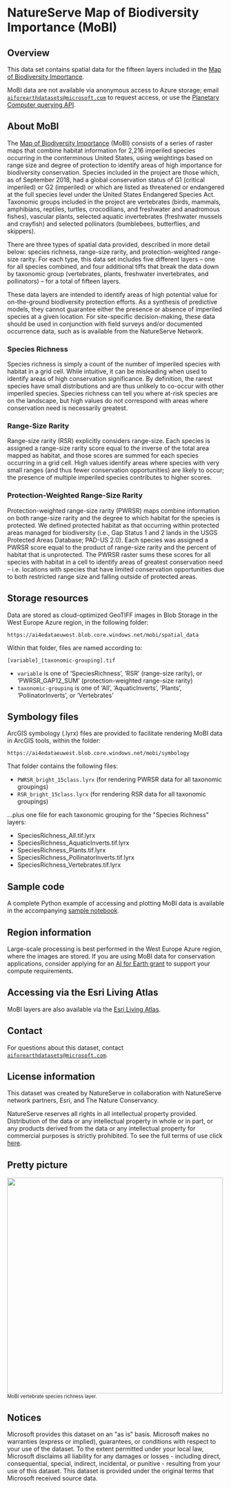 # NatureServe Map of Biodiversity Importance (MoBI)

## Overview

This data set contains spatial data for the fifteen layers included in the [Map of Biodiversity Importance](https://www.natureserve.org/conservation-tools/projects/map-biodiversity-importance).

MoBI data are not available via anonymous access to Azure storage; email [`aiforearthdatasets@microsoft.com`](mailto:aiforearthdatasets@microsoft.com?subject=mobi%20question) to request access, or use the [Planetary Computer querying API](https://planetarycomputer.microsoft.com/docs/quickstarts/reading-stac/).


## About MoBI

The [Map of Biodiversity Importance](https://www.natureserve.org/conservation-tools/projects/map-biodiversity-importance) (MoBI) consists of a series of raster maps that combine habitat information for 2,216 imperiled species occurring in the conterminous United States, using weightings based on range size and degree of protection to identify areas of high importance for biodiversity conservation. Species included in the project are those which, as of September 2018, had a global conservation status of G1 (critical imperiled) or G2 (imperiled) or which are listed as threatened or endangered at the full species level under the United States Endangered Species Act. Taxonomic groups included in the project are vertebrates (birds, mammals, amphibians, reptiles, turtles, crocodilians, and freshwater and anadromous fishes), vascular plants, selected aquatic invertebrates (freshwater mussels and crayfish) and selected pollinators (bumblebees, butterflies, and skippers).

There are three types of spatial data provided, described in more detail below: species richness, range-size rarity, and protection-weighted range-size rarity.  For each type, this data set includes five different layers &ndash; one for all species combined, and four additional tiffs that break the data down by taxonomic group (vertebrates, plants, freshwater invertebrates, and pollinators) &ndash; for a total of fifteen layers.

These data layers are intended to identify areas of high potential value for on-the-ground biodiversity protection efforts. As a synthesis of predictive models, they cannot guarantee either the presence or absence of imperiled species at a given location. For site-specific decision-making, these data should be used in conjunction with field surveys and/or documented occurrence data, such as is available from the NatureServe Network.


### Species Richness

Species richness is simply a count of the number of imperiled species with habitat in a grid cell. While intuitive, it can be misleading when used to identify areas of high conservation significance. By definition, the rarest species have small distributions and are thus unlikely to co-occur with other imperiled species. Species richness can tell you where at-risk species are on the landscape, but high values do not correspond with areas where conservation need is necessarily greatest.


### Range-Size Rarity

Range-size rarity (RSR) explicitly considers range-size. Each species is assigned a range-size rarity score equal to the inverse of the total area mapped as habitat, and those scores are summed for each species occurring in a grid cell. High values identify areas where species with very small ranges (and thus fewer conservation opportunities) are likely to occur; the presence of multiple imperiled species contributes to higher scores.


### Protection-Weighted Range-Size Rarity

Protection-weighted range-size rarity (PWRSR) maps combine information on both range-size rarity and the degree to which habitat for the species is protected. We defined protected habitat as that occurring within protected areas managed for biodiversity (i.e., Gap Status 1 and 2 lands in the USGS Protected Areas Database; PAD-US 2.0).  Each species was assigned a PWRSR score equal to the product of range-size rarity and the percent of habitat that is unprotected. The PWRSR raster sums these scores for all species with habitat in a cell to identify areas of greatest conservation need – i.e. locations with species that have limited conservation opportunities due to both restricted range size and falling outside of protected areas.


## Storage resources

Data are stored as cloud-optimized GeoTIFF images in Blob Storage in the West Europe Azure region, in the following folder:

`https://ai4edataeuwest.blob.core.windows.net/mobi/spatial_data`

Within that folder, files are named according to:

`[variable]_[taxonomic-grouping].tif`

* `variable` is one of &lsquo;SpeciesRichness&rsquo;, &lsquo;RSR&rsquo; (range-size rarity), or &lsquo;PWRSR_GAP12_SUM&rsquo; (protection-weighted range-size rarity)
* `taxonomic-grouping` is one of &lsquo;All&rsquo;, &lsquo;AquaticInverts&rsquo;, &lsquo;Plants&rsquo;, &lsquo;PollinatorInverts&rsquo;, or &lsquo;Vertebrates&rsquo;


## Symbology files

ArcGIS symbology (.lyrx) files are provided to facilitate rendering MoBI data in ArcGIS tools, within the folder:

`https://ai4edataeuwest.blob.core.windows.net/mobi/symbology`

That folder contains the following files:

* `PWRSR_bright_15class.lyrx` (for rendering PWRSR data for all taxonomic groupings)
* `RSR_bright_15class.lyrx` (for rendering RSR data for all taxonomic groupings)

...plus one file for each taxonomic grouping for the "Species Richness" layers:

* SpeciesRichness_All.tif.lyrx
* SpeciesRichness_AquaticInverts.tif.lyrx
* SpeciesRichness_Plants.tif.lyrx
* SpeciesRichness_PollinatorInverts.tif.lyrx
* SpeciesRichness_Vertebrates.tif.lyrx


## Sample code

A complete Python example of accessing and plotting MoBI data is available in the accompanying [sample notebook](mobi.ipynb).


## Region information

Large-scale processing is best performed in the West Europe Azure region, where the images are stored.  If you are using MoBI data for conservation applications, consider applying for an [AI for Earth grant](http://aka.ms/ai4egrants) to support your compute requirements.


## Accessing via the Esri Living Atlas

MoBI layers are also available via the [Esri Living Atlas](https://livingatlas.arcgis.com/en/browse/#d=2&srt=name&q=mobi%20owner%3ANatureServe).


## Contact

For questions about this dataset, contact [`aiforearthdatasets@microsoft.com`](mailto:aiforearthdatasets@microsoft.com?subject=mobi%20question).


## License information

This dataset was created by NatureServe in collaboration with NatureServe network partners, Esri, and The Nature Conservancy. 

NatureServe reserves all rights in all intellectual property provided.  Distribution of the data or any intellectual property in whole or in part, or any products derived from the data or any intellectual property for commercial purposes is strictly prohibited. To see the full terms of use click [here](http://natureserve.maps.arcgis.com/sharing/rest/content/items/8992236b63184422905ed208f050a12e/data). 


## Pretty picture

<img src="https://ai4edatasetspublicassets.blob.core.windows.net/assets/aod_images/mobi_800w.png" width=500px;><br/><span style='font-size:80%'>MoBI vertebrate species richness layer.</span>


## Notices

Microsoft provides this dataset on an "as is" basis.  Microsoft makes no warranties (express or implied), guarantees, or conditions with respect to your use of the dataset.  To the extent permitted under your local law, Microsoft disclaims all liability for any damages or losses - including direct, consequential, special, indirect, incidental, or punitive - resulting from your use of this dataset.  This dataset is provided under the original terms that Microsoft received source data.

